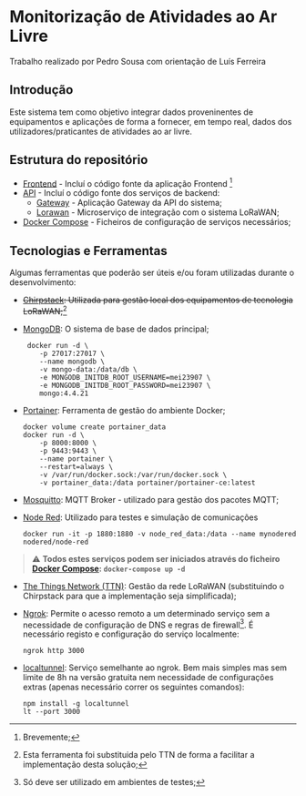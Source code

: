 # Monitorização de Atividades ao Ar Livre
Trabalho realizado por Pedro Sousa com orientação de Luís Ferreira

## Introdução
Este sistema tem como objetivo integrar dados proveninentes de equipamentos e aplicações de forma a fornecer, em tempo real, dados dos utilizadores/praticantes de atividades ao ar livre.

## Estrutura do repositório
- [Frontend](./frontend) - Incluí o código fonte da aplicação Frontend [^1]
- [API](./api) - Incluí o código fonte dos serviços de backend:
    - [Gateway](./api/gateway) - Aplicação Gateway da API do sistema;
    - [Lorawan](./api/lorawan) - Microserviço de integração com o sistema LoRaWAN;
- [Docker Compose](./docker-compose.yaml) - Ficheiros de configuração de serviços necessários;

## Tecnologias e Ferramentas
Algumas ferramentas que poderão ser úteis e/ou foram utilizadas durante o desenvolvimento:
- ~~[Chirpstack](https://www.chirpstack.io/docs/getting-started/docker.html): Utilizada para gestão local dos equipamentos de tecnologia LoRaWAN;~~[^2]
- [MongoDB](https://hub.docker.com/_/mongo): O sistema de base de dados principal;
    ```
     docker run -d \
        -p 27017:27017 \
        --name mongodb \
        -v mongo-data:/data/db \
        -e MONGODB_INITDB_ROOT_USERNAME=mei23907 \
        -e MONGODB_INITDB_ROOT_PASSWORD=mei23907 \
        mongo:4.4.21
    ```
- [Portainer](https://docs.portainer.io/start/install-ce): Ferramenta de gestão do ambiente Docker;
    ```
    docker volume create portainer_data
    docker run -d \
        -p 8000:8000 \
        -p 9443:9443 \
        --name portainer \
        --restart=always \
        -v /var/run/docker.sock:/var/run/docker.sock \
        -v portainer_data:/data portainer/portainer-ce:latest
    ```
- [Mosquitto](https://mosquitto.org/): MQTT Broker - utilizado para gestão dos pacotes MQTT;

- [Node Red](https://nodered.org/docs/): Utilizado para testes e simulação de comunicações
  ```
  docker run -it -p 1880:1880 -v node_red_data:/data --name mynodered nodered/node-red
  ```

> :warning: **Todos estes serviços podem ser iniciados através do ficheiro [Docker Compose](./docker-compose.yaml): `` docker-compose up -d ``**


- [The Things Network (TTN)](https://www.thethingsnetwork.org/): Gestão da rede LoRaWAN (substituindo o Chirpstack para que a implementação seja simplificada);
  
- [Ngrok](https://ngrok.com/): Permite o acesso remoto a um determinado serviço sem a necessidade de configuração de DNS e regras de firewall[^3]. É necessário registo e configuração do serviço localmente:
    ```
    ngrok http 3000
    ```

- [localtunnel](https://localtunnel.github.io/www/): Serviço semelhante ao ngrok. Bem mais simples mas sem limite de 8h na versão gratuita nem necessidade de configurações extras (apenas necessário correr os seguintes comandos):
    ```
    npm install -g localtunnel
    lt --port 3000
    ```

[^1]: Brevemente;
[^2]: Esta ferramenta foi substituida pelo TTN de forma a facilitar a implementação desta solução;
[^3]: Só deve ser utilizado em ambientes de testes;